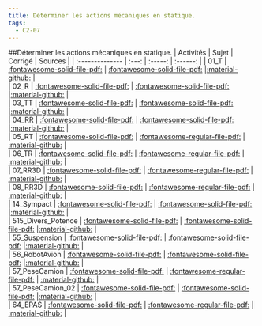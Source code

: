 ```yaml
---
title: Déterminer les actions mécaniques en statique. 
tags:
  - C2-07
---
```

[comment]: <> (Généré automatiquement par make_all_activitess.py, creation_fichiers_activites)

##Déterminer les actions mécaniques en statique. 
| Activités | Sujet | Corrigé | Sources  | 
| :-------------- | :---: | :-----: | :------: | 
| 01_T | [:fontawesome-solid-file-pdf:](https://github.com/xpessoles/ALL_PDF/blob/main/PDF/C2_07_01_T_Sujet.pdf) | [:fontawesome-solid-file-pdf:](https://github.com/xpessoles/ALL_PDF/blob/main/PDF/C2_07_01_T_Corrige.pdf) |[:material-github:](https://github.com/xpessoles/ExercicesCompetences/tree/main/C2_MettreEnOeuvreDemarche/C2_07_PFS/01_T) |  
| 02_R | [:fontawesome-solid-file-pdf:](https://github.com/xpessoles/ALL_PDF/blob/main/PDF/C2_07_02_R_Sujet.pdf) | [:fontawesome-solid-file-pdf:](https://github.com/xpessoles/ALL_PDF/blob/main/PDF/C2_07_02_R_Corrige.pdf) |[:material-github:](https://github.com/xpessoles/ExercicesCompetences/tree/main/C2_MettreEnOeuvreDemarche/C2_07_PFS/02_R) |  
| 03_TT | [:fontawesome-solid-file-pdf:](https://github.com/xpessoles/ALL_PDF/blob/main/PDF/C2_07_03_TT_Sujet.pdf) | [:fontawesome-solid-file-pdf:](https://github.com/xpessoles/ALL_PDF/blob/main/PDF/C2_07_03_TT_Corrige.pdf) |[:material-github:](https://github.com/xpessoles/ExercicesCompetences/tree/main/C2_MettreEnOeuvreDemarche/C2_07_PFS/03_TT) |  
| 04_RR | [:fontawesome-solid-file-pdf:](https://github.com/xpessoles/ALL_PDF/blob/main/PDF/C2_07_04_RR_Sujet.pdf) | [:fontawesome-solid-file-pdf:](https://github.com/xpessoles/ALL_PDF/blob/main/PDF/C2_07_04_RR_Corrige.pdf) |[:material-github:](https://github.com/xpessoles/ExercicesCompetences/tree/main/C2_MettreEnOeuvreDemarche/C2_07_PFS/04_RR) |  
| 05_RT | [:fontawesome-solid-file-pdf:](https://github.com/xpessoles/ALL_PDF/blob/main/PDF/C2_07_05_RT_Sujet.pdf) | [:fontawesome-regular-file-pdf:](https://github.com/xpessoles/ALL_PDF/blob/main/PDF/C2_07_05_RT_Corrige.pdf) | [:material-github:](https://github.com/xpessoles/ExercicesCompetences/tree/main/C2_MettreEnOeuvreDemarche/C2_07_PFS/05_RT) |  
| 06_TR | [:fontawesome-solid-file-pdf:](https://github.com/xpessoles/ALL_PDF/blob/main/PDF/C2_07_06_TR_Sujet.pdf) | [:fontawesome-regular-file-pdf:](https://github.com/xpessoles/ALL_PDF/blob/main/PDF/C2_07_06_TR_Corrige.pdf) | [:material-github:](https://github.com/xpessoles/ExercicesCompetences/tree/main/C2_MettreEnOeuvreDemarche/C2_07_PFS/06_TR) |  
| 07_RR3D | [:fontawesome-solid-file-pdf:](https://github.com/xpessoles/ALL_PDF/blob/main/PDF/C2_07_07_RR3D_Sujet.pdf) | [:fontawesome-regular-file-pdf:](https://github.com/xpessoles/ALL_PDF/blob/main/PDF/C2_07_07_RR3D_Corrige.pdf) | [:material-github:](https://github.com/xpessoles/ExercicesCompetences/tree/main/C2_MettreEnOeuvreDemarche/C2_07_PFS/07_RR3D) |  
| 08_RR3D | [:fontawesome-solid-file-pdf:](https://github.com/xpessoles/ALL_PDF/blob/main/PDF/C2_07_08_RR3D_Sujet.pdf) | [:fontawesome-regular-file-pdf:](https://github.com/xpessoles/ALL_PDF/blob/main/PDF/C2_07_08_RR3D_Corrige.pdf) | [:material-github:](https://github.com/xpessoles/ExercicesCompetences/tree/main/C2_MettreEnOeuvreDemarche/C2_07_PFS/08_RR3D) |  
| 14_Sympact | [:fontawesome-solid-file-pdf:](https://github.com/xpessoles/ALL_PDF/blob/main/PDF/C2_07_14_Sympact_Sujet.pdf) | [:fontawesome-solid-file-pdf:](https://github.com/xpessoles/ALL_PDF/blob/main/PDF/C2_07_14_Sympact_Corrige.pdf) |[:material-github:](https://github.com/xpessoles/ExercicesCompetences/tree/main/C2_MettreEnOeuvreDemarche/C2_07_PFS/14_Sympact) |  
| 515_Divers_Potence | [:fontawesome-solid-file-pdf:](https://github.com/xpessoles/ALL_PDF/blob/main/PDF/C2_07_515_Divers_Potence_Sujet.pdf) | [:fontawesome-solid-file-pdf:](https://github.com/xpessoles/ALL_PDF/blob/main/PDF/C2_07_515_Divers_Potence_Corrige.pdf) |[:material-github:](https://github.com/xpessoles/ExercicesCompetences/tree/main/C2_MettreEnOeuvreDemarche/C2_07_PFS/515_Divers_Potence) |  
| 55_Suspension | [:fontawesome-solid-file-pdf:](https://github.com/xpessoles/ALL_PDF/blob/main/PDF/C2_07_55_Suspension_Sujet.pdf) | [:fontawesome-solid-file-pdf:](https://github.com/xpessoles/ALL_PDF/blob/main/PDF/C2_07_55_Suspension_Corrige.pdf) |[:material-github:](https://github.com/xpessoles/ExercicesCompetences/tree/main/C2_MettreEnOeuvreDemarche/C2_07_PFS/55_Suspension) |  
| 56_RobotAvion | [:fontawesome-solid-file-pdf:](https://github.com/xpessoles/ALL_PDF/blob/main/PDF/C2_07_56_RobotAvion_Sujet.pdf) | [:fontawesome-solid-file-pdf:](https://github.com/xpessoles/ALL_PDF/blob/main/PDF/C2_07_56_RobotAvion_Corrige.pdf) |[:material-github:](https://github.com/xpessoles/ExercicesCompetences/tree/main/C2_MettreEnOeuvreDemarche/C2_07_PFS/56_RobotAvion) |  
| 57_PeseCamion | [:fontawesome-solid-file-pdf:](https://github.com/xpessoles/ALL_PDF/blob/main/PDF/C2_07_57_PeseCamion_Sujet.pdf) | [:fontawesome-regular-file-pdf:](https://github.com/xpessoles/ALL_PDF/blob/main/PDF/C2_07_57_PeseCamion_Corrige.pdf) | [:material-github:](https://github.com/xpessoles/ExercicesCompetences/tree/main/C2_MettreEnOeuvreDemarche/C2_07_PFS/57_PeseCamion) |  
| 57_PeseCamion_02 | [:fontawesome-solid-file-pdf:](https://github.com/xpessoles/ALL_PDF/blob/main/PDF/C2_07_57_PeseCamion_02_Sujet.pdf) | [:fontawesome-solid-file-pdf:](https://github.com/xpessoles/ALL_PDF/blob/main/PDF/C2_07_57_PeseCamion_02_Corrige.pdf) |[:material-github:](https://github.com/xpessoles/ExercicesCompetences/tree/main/C2_MettreEnOeuvreDemarche/C2_07_PFS/57_PeseCamion_02) |  
| 64_EPAS | [:fontawesome-solid-file-pdf:](https://github.com/xpessoles/ALL_PDF/blob/main/PDF/C2_07_64_EPAS_Sujet.pdf) | [:fontawesome-regular-file-pdf:](https://github.com/xpessoles/ALL_PDF/blob/main/PDF/C2_07_64_EPAS_Corrige.pdf) | [:material-github:](https://github.com/xpessoles/ExercicesCompetences/tree/main/C2_MettreEnOeuvreDemarche/C2_07_PFS/64_EPAS) |  

